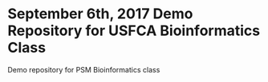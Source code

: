 # September 6th, 2017 Demo Repository for USFCA Bioinformatics Class
Demo repository for PSM Bioinformatics class
